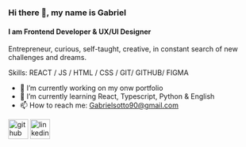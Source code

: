 ### Hi there 👋, my name is Gabriel
#### I am Frontend Developer & UX/UI Designer
Entrepreneur, curious, self-taught, creative, in constant search of new challenges and dreams.

Skills: REACT / JS / HTML / CSS / GIT/ GITHUB/ FIGMA

- 🔭 I’m currently working on my onw portfolio 
- 🌱 I’m currently learning React, Typescript, Python & English 
- 📫 How to reach me: Gabrielsotto90@gmail.com 


[<img src='https://cdn.jsdelivr.net/npm/simple-icons@3.0.1/icons/github.svg' alt='github' height='40'>](https://github.com/GabrielSotto)  [<img src='https://cdn.jsdelivr.net/npm/simple-icons@3.0.1/icons/linkedin.svg' alt='linkedin' height='40'>](https://www.linkedin.com/in/gabrielsotto/)  
